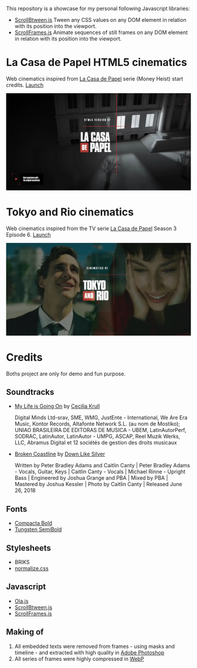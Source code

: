 This repository is a showcase for my personal following Javascript libraries:

*   [ScrollBtween.js](https://github.com/olivier3lanc/Scroll-Btween) Tween any CSS values on any DOM element in relation with its position into the viewport.
*   [ScrollFrames.js](https://github.com/olivier3lanc/Scroll-Frames) Animate sequences of still frames on any DOM element in relation with its position into the viewport.

# La Casa de Papel HTML5 cinematics

Web cinematics inspired from [La Casa de Papel](https://www.antena3.com/series/casa-de-papel/) serie (Money Heist) start credits. 
[Launch](https://olivier3lanc.github.io/folio-casa-de-papel)

[![La Casa de Papel](img/html5_la_casa_de_papel.webp)](https://olivier3lanc.github.io/folio-casa-de-papel)

# Tokyo and Rio cinematics

Web cinematics inspired from the TV serie [La Casa de Papel](https://www.antena3.com/series/casa-de-papel/) Season 3 Episode 6. [Launch](https://olivier3lanc.github.io/folio-casa-de-papel/tokyorio.html)

[![La Casa de Papel](img/html5_tokyo_and_rio.webp)](https://olivier3lanc.github.io/folio-casa-de-papel/tokyorio.html)

# Credits

Boths project are only for demo and fun purpose.

## Soundtracks
*   [My Life is Going On](https://www.youtube.com/watch?v=F1oHBcTdKL4)
    by [Cecilia Krull](https://en.wikipedia.org/wiki/Cecilia_Krull)

    Digital Minds Ltd-srav, SME, WMG, JustEnte - International, We Are Era Music, Kontor Records, Altafonte
    Network S.L. (au nom de Mostiko); UNIAO BRASILEIRA DE EDITORAS DE MUSICA - UBEM, LatinAutorPerf, SODRAC,
    LatinAutor, LatinAutor - UMPG, ASCAP, Reel Muzik Werks, LLC, Abramus Digital et 12 sociétés de gestion des
    droits musicaux
*   [Broken Coastline](https://www.youtube.com/watch?v=kLtu7bc1Huo)
    by [Down Like Silver](https://www.downlikesilver.com)

    Written by Peter Bradley Adams and Caitlin Canty |
    Peter Bradley Adams - Vocals, Guitar, Keys |
    Caitlin Canty - Vocals |
    Michael Rinne - Upright Bass |
    Engineered by Joshua Grange and PBA |
    Mixed by PBA |
    Mastered by Joshua Kessler |
    Photo by Caitlin Canty |
    Released June 26, 2018

## Fonts

* [Compacta Bold](https://www.fontshop.com/families/compacta)
* [Tungsten SemiBold](https://www.typography.com/fonts/tungsten/styles/tungsten)
## Stylesheets

* BRIKS
* [normalize.css](https://necolas.github.io/normalize.css/)

## Javascript

* [Ola.js](https://github.com/franciscop/ola)
* [ScrollBtween.js](https://github.com/olivier3lanc/Scroll-Btween)
* [ScrollFrames.js](https://github.com/olivier3lanc/Scroll-Frames)

## Making of

1. All embedded texts were removed from frames - using masks and timeline - and extracted with high quality in [Adobe Photoshop](https://www.adobe.com/fr/products/photoshop.html)
2. All series of frames were highly compressed in [WebP](https://en.wikipedia.org/wiki/WebP)

